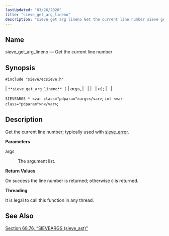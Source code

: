 ```yaml
---
lastUpdated: "03/26/2020"
title: "sieve_get_arg_lineno"
description: "sieve get arg lineno Get the current line number sieve get arg lineno args n SIEVEARGS args int n Get the current line number typically used with sieve error args The argument list On success the line number is returned otherwise 0 is returned It is legal to call this..."
---
```


<a name="apis.sieve_get_arg_lineno"></a> 
## Name

sieve_get_arg_lineno — Get the current line number

## Synopsis

`#include "sieve/ecsieve.h"`

| `**sieve_get_arg_lineno** (` | <var class="pdparam">args</var>, |   |
|   | <var class="pdparam">n</var>`)`; |   |

`SIEVEARGS * <var class="pdparam">args</var>`;
`int <var class="pdparam">n</var>`;<a name="idp60057152"></a> 
## Description

Get the current line number; typically used with [sieve_error](/momentum/3/3-api/apis-sieve-error).

**<a name="idp60058944"></a> Parameters**

<dl class="variablelist">

<dt>args</dt>

<dd>

The argument list.

</dd>

</dl>

**<a name="idp60061680"></a> Return Values**

On success the line number is returned; otherwise `0` is returned.

**<a name="idp60063072"></a> Threading**

It is legal to call this function in any thread.

<a name="idp60064496"></a> 
## See Also

[Section 68.76, “SIEVEARGS (sieve_ast)”](structs.sieve_ast "68.76. SIEVEARGS (sieve_ast)")